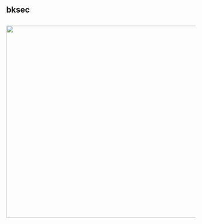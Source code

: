## bksec


## 
<img src="https://github.com/bksec/bksec/299d7cccb5263b70e10aa312a8c41cc6.gif" width="512" >

